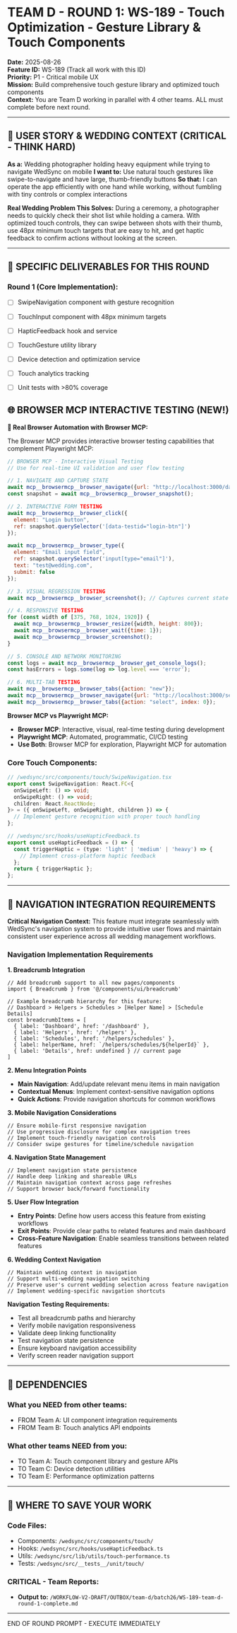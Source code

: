 # TEAM D - ROUND 1: WS-189 - Touch Optimization - Gesture Library & Touch Components

**Date:** 2025-08-26  
**Feature ID:** WS-189 (Track all work with this ID)  
**Priority:** P1 - Critical mobile UX  
**Mission:** Build comprehensive touch gesture library and optimized touch components  
**Context:** You are Team D working in parallel with 4 other teams. ALL must complete before next round.

---

## 🎯 USER STORY & WEDDING CONTEXT (CRITICAL - THINK HARD)

**As a:** Wedding photographer holding heavy equipment while trying to navigate WedSync on mobile
**I want to:** Use natural touch gestures like swipe-to-navigate and have large, thumb-friendly buttons
**So that:** I can operate the app efficiently with one hand while working, without fumbling with tiny controls or complex interactions

**Real Wedding Problem This Solves:**
During a ceremony, a photographer needs to quickly check their shot list while holding a camera. With optimized touch controls, they can swipe between shots with their thumb, use 48px minimum touch targets that are easy to hit, and get haptic feedback to confirm actions without looking at the screen.

---

## 🎯 SPECIFIC DELIVERABLES FOR THIS ROUND

### Round 1 (Core Implementation):
- [ ] SwipeNavigation component with gesture recognition
- [ ] TouchInput component with 48px minimum targets
- [ ] HapticFeedback hook and service
- [ ] TouchGesture utility library
- [ ] Device detection and optimization service
- [ ] Touch analytics tracking
- [ ] Unit tests with >80% coverage



## 🌐 BROWSER MCP INTERACTIVE TESTING (NEW!)

**🚀 Real Browser Automation with Browser MCP:**

The Browser MCP provides interactive browser testing capabilities that complement Playwright MCP:

```javascript
// BROWSER MCP - Interactive Visual Testing
// Use for real-time UI validation and user flow testing

// 1. NAVIGATE AND CAPTURE STATE
await mcp__browsermcp__browser_navigate({url: "http://localhost:3000/dashboard"});
const snapshot = await mcp__browsermcp__browser_snapshot();

// 2. INTERACTIVE FORM TESTING
await mcp__browsermcp__browser_click({
  element: "Login button",
  ref: snapshot.querySelector('[data-testid="login-btn"]')
});

await mcp__browsermcp__browser_type({
  element: "Email input field", 
  ref: snapshot.querySelector('input[type="email"]'),
  text: "test@wedding.com",
  submit: false
});

// 3. VISUAL REGRESSION TESTING
await mcp__browsermcp__browser_screenshot(); // Captures current state

// 4. RESPONSIVE TESTING
for (const width of [375, 768, 1024, 1920]) {
  await mcp__browsermcp__browser_resize({width, height: 800});
  await mcp__browsermcp__browser_wait({time: 1});
  await mcp__browsermcp__browser_screenshot();
}

// 5. CONSOLE AND NETWORK MONITORING
const logs = await mcp__browsermcp__browser_get_console_logs();
const hasErrors = logs.some(log => log.level === 'error');

// 6. MULTI-TAB TESTING
await mcp__browsermcp__browser_tabs({action: "new"});
await mcp__browsermcp__browser_navigate({url: "http://localhost:3000/settings"});
await mcp__browsermcp__browser_tabs({action: "select", index: 0});
```

**Browser MCP vs Playwright MCP:**
- **Browser MCP**: Interactive, visual, real-time testing during development
- **Playwright MCP**: Automated, programmatic, CI/CD testing
- **Use Both**: Browser MCP for exploration, Playwright MCP for automation

### Core Touch Components:
```typescript
// /wedsync/src/components/touch/SwipeNavigation.tsx
export const SwipeNavigation: React.FC<{
  onSwipeLeft: () => void;
  onSwipeRight: () => void;
  children: React.ReactNode;
}> = ({ onSwipeLeft, onSwipeRight, children }) => {
  // Implement gesture recognition with proper touch handling
};

// /wedsync/src/hooks/useHapticFeedback.ts
export const useHapticFeedback = () => {
  const triggerHaptic = (type: 'light' | 'medium' | 'heavy') => {
    // Implement cross-platform haptic feedback
  };
  return { triggerHaptic };
};
```

---

## 🧭 NAVIGATION INTEGRATION REQUIREMENTS

**Critical Navigation Context:**
This feature must integrate seamlessly with WedSync's navigation system to provide intuitive user flows and maintain consistent user experience across all wedding management workflows.

### Navigation Implementation Requirements

**1. Breadcrumb Integration**
```tsx
// Add breadcrumb support to all new pages/components
import { Breadcrumb } from '@/components/ui/breadcrumb'

// Example breadcrumb hierarchy for this feature:
// Dashboard > Helpers > Schedules > [Helper Name] > [Schedule Details]
const breadcrumbItems = [
  { label: 'Dashboard', href: '/dashboard' },
  { label: 'Helpers', href: '/helpers' },
  { label: 'Schedules', href: '/helpers/schedules' },
  { label: helperName, href: `/helpers/schedules/${helperId}` },
  { label: 'Details', href: undefined } // current page
]
```

**2. Menu Integration Points**
- **Main Navigation**: Add/update relevant menu items in main navigation
- **Contextual Menus**: Implement context-sensitive navigation options
- **Quick Actions**: Provide navigation shortcuts for common workflows

**3. Mobile Navigation Considerations**
```tsx
// Ensure mobile-first responsive navigation
// Use progressive disclosure for complex navigation trees
// Implement touch-friendly navigation controls
// Consider swipe gestures for timeline/schedule navigation
```

**4. Navigation State Management**
```tsx
// Implement navigation state persistence
// Handle deep linking and shareable URLs
// Maintain navigation context across page refreshes
// Support browser back/forward functionality
```

**5. User Flow Integration**
- **Entry Points**: Define how users access this feature from existing workflows
- **Exit Points**: Provide clear paths to related features and main dashboard
- **Cross-Feature Navigation**: Enable seamless transitions between related features

**6. Wedding Context Navigation**
```tsx
// Maintain wedding context in navigation
// Support multi-wedding navigation switching
// Preserve user's current wedding selection across feature navigation
// Implement wedding-specific navigation shortcuts
```

**Navigation Testing Requirements:**
- Test all breadcrumb paths and hierarchy
- Verify mobile navigation responsiveness
- Validate deep linking functionality
- Test navigation state persistence
- Ensure keyboard navigation accessibility
- Verify screen reader navigation support

---

## 🔗 DEPENDENCIES

### What you NEED from other teams:
- FROM Team A: UI component integration requirements
- FROM Team B: Touch analytics API endpoints

### What other teams NEED from you:
- TO Team A: Touch component library and gesture APIs
- TO Team C: Device detection utilities
- TO Team E: Performance optimization patterns

---

## 💾 WHERE TO SAVE YOUR WORK

### Code Files:
- Components: `/wedsync/src/components/touch/`
- Hooks: `/wedsync/src/hooks/useHapticFeedback.ts`
- Utils: `/wedsync/src/lib/utils/touch-performance.ts`
- Tests: `/wedsync/src/__tests__/unit/touch/`

### CRITICAL - Team Reports:
- **Output to:** `/WORKFLOW-V2-DRAFT/OUTBOX/team-d/batch26/WS-189-team-d-round-1-complete.md`

---

END OF ROUND PROMPT - EXECUTE IMMEDIATELY